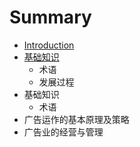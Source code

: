 # Summary

* [Introduction](README.md)
* [基础知识](chapter1.md)
   * 术语
   * 发展过程
* 基础知识
   * 术语
* 广告运作的基本原理及策略
* 广告业的经营与管理

